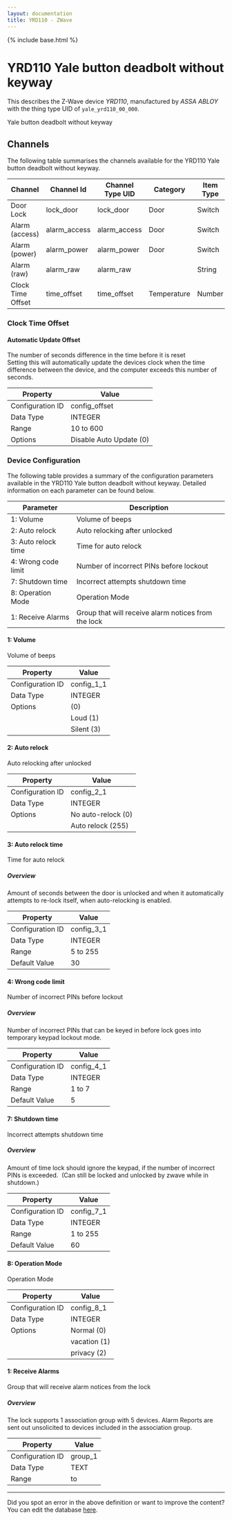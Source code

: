 ```yaml
---
layout: documentation
title: YRD110 - ZWave
---
```


{% include base.html %}

# YRD110 Yale button deadbolt without keyway

This describes the Z-Wave device *YRD110*, manufactured by *ASSA ABLOY* with the thing type UID of ```yale_yrd110_00_000```. 

Yale button deadbolt without keyway


## Channels
The following table summarises the channels available for the YRD110 Yale button deadbolt without keyway.

| Channel | Channel Id | Channel Type UID | Category | Item Type |
|---------|------------|------------------|----------|-----------|
| Door Lock | lock_door | lock_door | Door | Switch |
| Alarm (access) | alarm_access | alarm_access | Door | Switch |
| Alarm (power) | alarm_power | alarm_power | Door | Switch |
| Alarm (raw) | alarm_raw | alarm_raw |  | String |
| Clock Time Offset | time_offset | time_offset | Temperature | Number |


### Clock Time Offset

#### Automatic Update Offset

The number of seconds difference in the time before it is reset  
Setting this will automatically update the devices clock when the time difference between the device, and the computer exceeds this number of seconds.


| Property         | Value    |
|------------------|----------|
| Configuration ID | config_offset |
| Data Type        | INTEGER |
| Range | 10 to 600 || Default Value | 60 |
| Options | Disable Auto Update (0) |


### Device Configuration
The following table provides a summary of the configuration parameters available in the YRD110 Yale button deadbolt without keyway.
Detailed information on each parameter can be found below.

| Parameter   | Description |
|-------------|-------------|
| 1: Volume | Volume of beeps |
| 2: Auto relock | Auto relocking after unlocked |
| 3: Auto relock time | Time for auto relock |
| 4: Wrong code limit | Number of incorrect PINs before lockout |
| 7: Shutdown time | Incorrect attempts shutdown time |
| 8: Operation Mode | Operation Mode |
| 1: Receive Alarms | Group that will receive alarm notices from the lock |


#### 1: Volume

Volume of beeps


| Property         | Value    |
|------------------|----------|
| Configuration ID | config_1_1 |
| Data Type        | INTEGER || Default Value | 1 |
| Options |  (0) |
|  | Loud (1) |
|  | Silent (3) |


#### 2: Auto relock

Auto relocking after unlocked


| Property         | Value    |
|------------------|----------|
| Configuration ID | config_2_1 |
| Data Type        | INTEGER || Default Value | 0 |
| Options | No auto-relock (0) |
|  | Auto relock (255) |


#### 3: Auto relock time

Time for auto relock  


##### Overview 

Amount of seconds between the door is unlocked and when it automatically attempts to re-lock itself, when auto-relocking is enabled.


| Property         | Value    |
|------------------|----------|
| Configuration ID | config_3_1 |
| Data Type        | INTEGER |
| Range | 5 to 255 |
| Default Value | 30 |


#### 4: Wrong code limit

Number of incorrect PINs before lockout  


##### Overview 

Number of incorrect PINs that can be keyed in before lock goes into temporary keypad lockout mode.


| Property         | Value    |
|------------------|----------|
| Configuration ID | config_4_1 |
| Data Type        | INTEGER |
| Range | 1 to 7 |
| Default Value | 5 |


#### 7: Shutdown time

Incorrect attempts shutdown time  


##### Overview 

Amount of time lock should ignore the keypad, if the number of incorrect PINs is exceeded.  (Can still be locked and unlocked by zwave while in shutdown.)


| Property         | Value    |
|------------------|----------|
| Configuration ID | config_7_1 |
| Data Type        | INTEGER |
| Range | 1 to 255 |
| Default Value | 60 |


#### 8: Operation Mode

Operation Mode


| Property         | Value    |
|------------------|----------|
| Configuration ID | config_8_1 |
| Data Type        | INTEGER || Default Value | 0 |
| Options | Normal (0) |
|  | vacation (1) |
|  | privacy (2) |


#### 1: Receive Alarms

Group that will receive alarm notices from the lock  


##### Overview 

The lock supports 1 association group with 5 devices. Alarm Reports are sent out unsolicited to devices included in the association group.


| Property         | Value    |
|------------------|----------|
| Configuration ID | group_1 |
| Data Type        | TEXT |
| Range |  to  |


---

Did you spot an error in the above definition or want to improve the content?
You can edit the database [here](http://www.cd-jackson.com/index.php/zwave/zwave-device-database/zwave-device-list/devicesummary/302).
